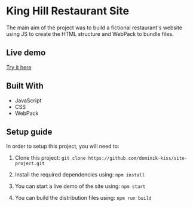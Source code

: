 # King Hill Restaurant Site

The main aim of the project was to build a fictional restaurant's website using JS to create the HTML structure and WebPack to bundle files.

## Live demo

[Try it here](https://dominik-kiss.github.io/site-project/)

## Built With

+ JavaScript
+ CSS
+ WebPack

## Setup guide

In order to setup this project, you will need to:

1. Clone this project:
```git clone https://github.com/dominik-kiss/site-project.git```

2. Install the required dependencies using:
```npm install```

3. You can start a live demo of the site using:
```npm start```

4. You can build the distribution files using:
```npm run build```

